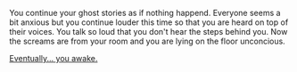 You continue your ghost stories as if nothing happend. 
Everyone seems a bit anxious but you continue louder this time so that you are 
heard on top of their voices. You talk so loud that you don't hear the steps behind you. 
Now the screams are from your room and you are lying on the floor unconcious.

[Eventually... you awake.](../../../../marshmallow.md)